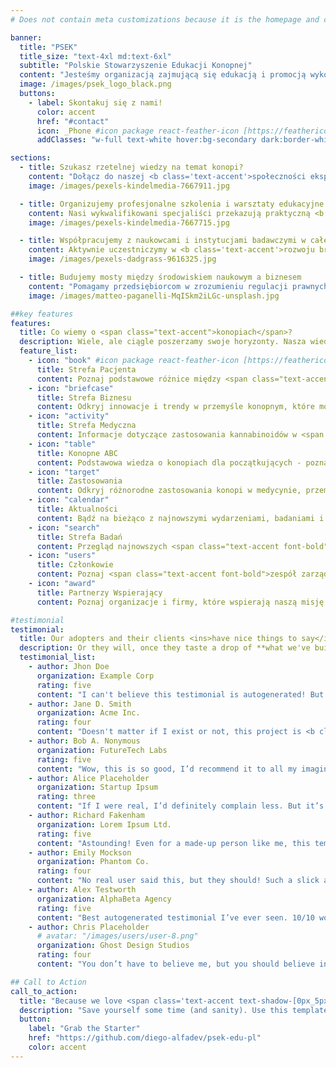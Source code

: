 ```yaml
---
# Does not contain meta customizations because it is the homepage and config is already set in the config file

banner:
  title: "PSEK"
  title_size: "text-4xl md:text-6xl"
  subtitle: "Polskie Stowarzyszenie Edukacji Konopnej"
  content: "Jesteśmy organizacją zajmującą się edukacją i promocją wykorzystania konopi w różnych gałęziach życia i gospodarki."
  image: /images/psek_logo_black.png
  buttons:
    - label: Skontakuj się z nami!
      color: accent
      href: "#contact"
      icon: _Phone #icon package react-feather-icon [https://feathericons.com/]
      addClasses: "w-full text-white hover:bg-secondary dark:border-white/10 dark:border"

sections:
  - title: Szukasz rzetelnej wiedzy na temat konopi?
    content: "Dołącz do naszej <b class='text-accent'>społeczności ekspertów i entuzjastów</b>, gdzie dzielimy się sprawdzoną wiedzą i najnowszymi badaniami naukowymi w dziedzinie konopi. Nasze materiały edukacyjne są tworzone we współpracy z czołowymi specjalistami z zakresu <b class='text-accent'>botaniki, medycyny i technologii upraw.</b>"
    image: /images/pexels-kindelmedia-7667911.jpg

  - title: Organizujemy profesjonalne szkolenia i warsztaty edukacyjne
    content: Nasi wykwalifikowani specjaliści przekazują praktyczną <b class='text-accent'>wiedzę o uprawie, przetwórstwie i zastosowaniu</b> konopi w różnych gałęziach przemysłu. Każdy uczestnik otrzymuje certyfikat potwierdzający zdobyte kompetencje oraz dostęp do zamkniętej grupy mentorskiej.
    image: /images/pexels-kindelmedia-7667715.jpg

  - title: Współpracujemy z naukowcami i instytucjami badawczymi w całej Polsce
    content: Aktywnie uczestniczymy w <b class='text-accent'>rozwoju branży konopnej</b> poprzez inicjowanie projektów badawczych i wspieranie innowacji. Regularnie publikujemy raporty i analizy rynkowe, które pomagają w podejmowaniu świadomych decyzji biznesowych.
    image: /images/pexels-dadgrass-9616325.jpg

  - title: Budujemy mosty między środowiskiem naukowym a biznesem
    content: "Pomagamy przedsiębiorcom w zrozumieniu regulacji prawnych i <b class='text-accent'>wspieramy rozwój odpowiedzialnego rynku produktów konopnych.</b> Organizujemy networking i wydarzenia branżowe, które łączą naukowców, przedsiębiorców oraz inwestorów zainteresowanych sektorem konopnym."
    image: /images/matteo-paganelli-MqISkm2iLGc-unsplash.jpg

##key features
features:
  title: Co wiemy o <span class="text-accent">konopiach</span>?
  description: Wiele, ale ciągle poszerzamy swoje horyzonty. Nasza wiedza i doświadczenie pomogą Ci zrozumieć oraz wykorzystać potencjał tej wyjątkowej rośliny w wielu dziedzinach życia, zarówno prywatnie jak i biznesowo.
  feature_list:
    - icon: "book" #icon package react-feather-icon [https://feathericons.com/]
      title: Strefa Pacjenta
      content: Poznaj podstawowe różnice między <span class="text-accent font-bold">CBD a THC</span> oraz podstawy stosowania konopi w celach leczniczych. Materiały dostosowane specjalnie dla pacjentów.
    - icon: "briefcase"
      title: Strefa Biznesu
      content: Odkryj innowacje i trendy w przemyśle konopnym, które mogą pomóc rozwinąć Twój biznes. <span class="text-accent font-bold">Analizy rynkowe</span> i perspektywy biznesowe.
    - icon: "activity"
      title: Strefa Medyczna
      content: Informacje dotyczące zastosowania kannabinoidów w <span class="text-accent font-bold">leczeniu bólu przewlekłego</span> i innych dolegliwości. Materiały dla profesjonalistów medycznych.
    - icon: "table"
      title: Konopne ABC
      content: Podstawowa wiedza o konopiach dla początkujących - poznaj rodzaje, zastosowania i historię tej <b class="text-text">wszechstronnej rośliny</b>.
    - icon: "target"
      title: Zastosowania
      content: Odkryj różnorodne zastosowania konopi w medycynie, przemyśle włókienniczym, budownictwie i innych dziedzinach. Od <span class="text-accent font-bold">włókna po kwiat</span>.
    - icon: "calendar"
      title: Aktualności
      content: Bądź na bieżąco z najnowszymi wydarzeniami, badaniami i zmianami prawnymi w świecie konopi. <b class="text-text">Regularne aktualizacje</b>.
    - icon: "search"
      title: Strefa Badań
      content: Przegląd najnowszych <span class="text-accent font-bold">badań naukowych</span> dotyczących konopi, porównania wydajności upraw oraz wpływu CBD na poziom lęku i inne aspekty zdrowia.
    - icon: "users"
      title: Członkowie
      content: Poznaj <span class="text-accent font-bold">zespół zarządzający</span>, radę naukową i członków honorowych PSEK. Dowiedz się, kto tworzy naszą społeczność ekspertów.
    - icon: "award"
      title: Partnerzy Wspierający
      content: Poznaj organizacje i firmy, które wspierają naszą misję edukacji o konopiach. <span class="text-accent font-bold">Współpraca</span> jest kluczem do budowania silnej społeczności.

#testimonial
testimonial:
  title: Our adopters and their clients <ins>have nice things to say</ins> about us
  description: Or they will, once they taste a drop of **what we've built**
  testimonial_list:
    - author: Jhon Doe
      organization: Example Corp
      rating: five
      content: "I can't believe this testimonial is autogenerated! But hey, I’d still give it <b class='text-accent'>five stars</b>!"
    - author: Jane D. Smith
      organization: Acme Inc.
      rating: four
      content: "Doesn't matter if I exist or not, this project is <b class='text-accent'>truly fantastic</b>. Highly recommend!"
    - author: Bob A. Nonymous
      organization: FutureTech Labs
      rating: five
      content: "Wow, this is so good, I’d recommend it to all my imaginary friends."
    - author: Alice Placeholder
      organization: Startup Ipsum
      rating: three
      content: "If I were real, I’d definitely complain less. But it’s still pretty good!"
    - author: Richard Fakenham
      organization: Lorem Ipsum Ltd.
      rating: five
      content: "Astounding! Even for a made-up person like me, this template <b class='text-accent'>exceeds expectations</b>."
    - author: Emily Mockson
      organization: Phantom Co.
      rating: four
      content: "No real user said this, but they should! Such a slick and modern experience."
    - author: Alex Testworth
      organization: AlphaBeta Agency
      rating: five
      content: "Best autogenerated testimonial I’ve ever seen. 10/10 would fake it again."
    - author: Chris Placeholder
      # avatar: "/images/users/user-8.png"
      organization: Ghost Design Studios
      rating: four
      content: "You don’t have to believe me, but you should believe in this product!"

## Call to Action
call_to_action:
  title: "Because we love <span class='text-accent text-shadow-[0px_5px_15px]' >Astro</span> and <span class='text-[#38bdf8] text-shadow-[0px_5px_15px]'>Tailwind</span>."
  description: "Save yourself some time (and sanity). Use this template and act like you planned everything from scratch. We won't tell. **Just be sure to leave a star, please.**"
  button:
    label: "Grab the Starter"
    href: "https://github.com/diego-alfadev/psek-edu-pl"
    color: accent
---
```

